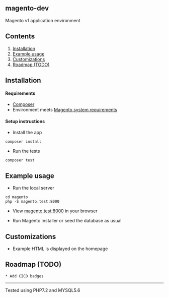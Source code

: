 ## magento-dev
Magento v1 application environment

## Contents

1. [Installation](#installation)
1. [Example usage](#example-usage)
1. [Customizations](#customizations)
1. [Roadmap (TODO)](#roadmap-todo)


## Installation

#### Requirements

* [Composer](https://getcomposer.org/)
* Environment meets [Magento system requirements](https://docs.magento.com/m1/ce/user_guide/magento/system-requirements.html)


#### Setup instructions

* Install the app

```
composer install
```

* Run the tests

```
composer test
```


## Example usage

* Run the local server

```
cd magento
php -S magento.test:8000
```

* View [magento.test:8000](http://magento.test:8000/) in your browser

* Run Magento installer or seed the database as usual


## Customizations

* Example HTML is displayed on the homepage


## Roadmap (TODO)

```
* Add CICD badges
```

- - -
Tested using PHP7.2 and MYSQL5.6